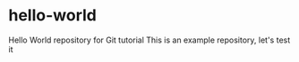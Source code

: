 # hello-world

Hello World repository for Git tutorial
This is an example repository, let's test it
